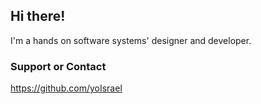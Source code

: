 ## Hi there!

I'm a  hands on software systems' designer and developer.



### Support or Contact

https://github.com/yoIsrael
